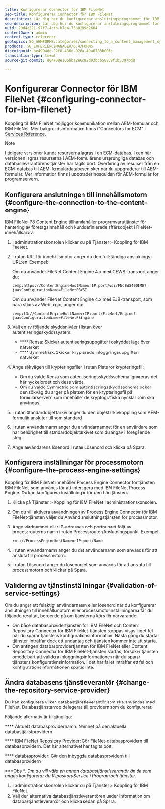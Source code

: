 ```yaml
---
title: Konfigurerar Connector för IBM FileNet
seo-title: Konfigurerar Connector för IBM FileNet
description: Lär dig hur du konfigurerar anslutningsprogrammet för IBM FileNet för att möjliggöra kommunikation mellan AEM-formulär och IBM FileNet.
seo-description: Lär dig hur du konfigurerar anslutningsprogrammet för IBM FileNet för att möjliggöra kommunikation mellan AEM-formulär och IBM FileNet.
uuid: 29d4e221-97f7-4cfb-b7e4-75a8289d2604
contentOwner: admin
content-type: reference
geptopics: SG_AEMFORMS/categories/connecting_to_a_content_management_system
products: SG_EXPERIENCEMANAGER/6.4/FORMS
discoiquuid: be4994de-12f8-436e-926a-49a6783b006e
translation-type: tm+mt
source-git-commit: d04e08e105bba2e6c92d93bcb58839f1b5307bd8

---
```



# Konfigurerar Connector för IBM FileNet {#configuring-connector-for-ibm-filenet}

Koppling till IBM FileNet möjliggör kommunikation mellan AEM-formulär och IBM FileNet. Mer bakgrundsinformation finns i&quot;Connectors for ECM&quot; i [Services Reference](https://www.adobe.com/go/learn_aemforms_services_63).

>[!NOTE]
>
>I tidigare versioner kunde resurserna lagras i en ECM-databas. I den här versionen lagras resurserna i AEM-formulärens ursprungliga databas och databasleverantörens tjänster har tagits bort. Överföring av resurser från en ECM-databas till AEM-formulärdatabasen sker när du uppgraderar till AEM-formulär. Mer information finns i uppgraderingsguiden för AEM-formulär för programservern.

## Konfigurera anslutningen till innehållsmotorn {#configure-the-connection-to-the-content-engine}

IBM FileNet P8 Content Engine tillhandahåller programvarutjänster för hantering av företagsinnehåll och kunddefinierade affärsobjekt i FileNet-innehållsarkiv.

1. I administrationskonsolen klickar du på Tjänster > Koppling för IBM FileNet.
1. I rutan URL för innehållsmotor anger du den fullständiga anslutnings-URL:en. Exempel:

   Om du använder FileNet Content Engine 4.x med CEWS-transport anger du:

   `cemp:https://ContentEngineHostNameorIP:port/wsi/FNCEWS40DIME?jaasConfigurationName=FileNetP8WSI`

   Om du använder FileNet Content Engine 4.x med EJB-transport, som bara stöds av WebLogic, anger du:

   `cemp:t3://ContentEngineHostNameorIP:port/FileNet/Engine?jaasConfigurationName=FileNetP8Engine`

1. Välj en av följande skyddsnivåer i listan över autentiseringsskyddssystem:

   * **** Rensa: Skickar autentiseringsuppgifter i oskyddat läge över nätverket
   * **** Symmetrisk: Skickar krypterade inloggningsuppgifter i nätverket

1. Ange sökvägen till krypteringsfilen i rutan Plats för krypteringsfil:

   * Om du valde Rensa som autentiseringsskyddsschema ignoreras det här nyckelordet och dess värde.
   * Om du valde Symmetric som autentiseringsskyddsschema pekar den sökväg du anger på platsen för en krypteringsfil på formulärservern som innehåller de kryptografiska nycklar som ska användas.

1. I rutan Standardobjektarkiv anger du den objektarkivkoppling som AEM-formulär ansluter till som standard.
1. I rutan Användarnamn anger du användarnamnet för en användare som har behörighet till standardobjektarkivet som du angav i föregående steg.
1. Ange användarens lösenord i rutan Lösenord och klicka på Spara.

## Konfigurera inställningar för processmotorn {#configure-the-process-engine-settings}

Koppling för IBM FileNet innehåller Process Engine Connector för tjänsten IBM FileNet, som används för att interagera med IBM FileNet Process Engine. Du kan konfigurera inställningar för den här tjänsten.

1. Klicka på Tjänster > Koppling för IBM FileNet i administrationskonsolen.
1. Om du vill aktivera användningen av Process Engine Connector för IBM FileNet-tjänsten väljer du Använd anslutningstjänsten för processmotor.
1. Ange värdnamnet eller IP-adressen och portnumret följt av processrouterns namn i rutan Processrouter/Anslutningspunkt. Exempel:

   `rmi://ProcessEngineHostNameorIP:port/Name`

1. I rutan Användarnamn anger du det användarnamn som används för att ansluta till processmotorn.
1. I rutan Lösenord anger du lösenordet som används för att ansluta till processmotorn och klickar på Spara.

## Validering av tjänstinställningar {#validation-of-service-settings}

Om du anger ett felaktigt användarnamn eller lösenord när du konfigurerar anslutningen till innehållsmotorn eller processmotorinställningarna får du följande resultat, beroende på om tjänsterna körs för närvarande:

* Om både databasprovidertjänsten för IBM FileNet och Content Repository Connector för IBM FileNet-tjänsten stoppas visas inget fel när du sparar tjänstens konfigurationsinformation. Nästa gång du startar tjänsten inträffar dock ett undantag och tjänsten kommer inte att starta.
* Om antingen databasprovidertjänsten för IBM FileNet eller Content Repository Connector för IBM FileNet-tjänsten startas, försöker tjänsten omedelbart att validera inloggningsinformationen när du sparar tjänstens konfigurationsinformation. I det här fallet inträffar ett fel och konfigurationsinformationen sparas inte.

## Ändra databasens tjänstleverantör {#change-the-repository-service-provider}

Du kan konfigurera vilken databastjänstleverantör som ska användas med FileNet. Databastjänstanrop delegeras till providern som du konfigurerar.

Följande alternativ är tillgängliga:

**** Aktuellt databasprovidernamn: Namnet på den aktuella databastjänstprovidern

**** IBM FileNet Repository Provider: Gör FileNet-databasprovidern till databasprovidern. Det här alternativet har tagits bort.

**** databasprovider: Gör den inbyggda databasprovidern till databasprovidern

***Obs **: Om du vill välja en annan databastjänstleverantör än de som anges konfigurerar du RepositoryService i Program och tjänster.<!-- Fix broken link(See Managing Services) -->*

1. I administrationskonsolen klickar du på Tjänster > Koppling för IBM FileNet.
1. Välj den alternativa databastjänstleverantören under Information om databastjänstleverantör och klicka sedan på Spara.

